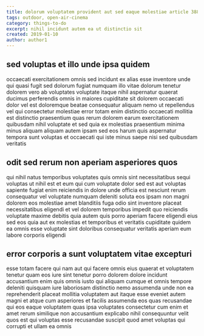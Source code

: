```yaml
---
title: dolorum voluptatem provident aut sed eaque molestiae article 3882
tags: outdoor, open-air-cinema
category: things-to-do
excerpt: nihil incidunt autem ea ut distinctio sit
created: 2019-01-10
author: author1
---
```


## sed voluptas et illo unde ipsa quidem

occaecati exercitationem omnis sed incidunt ex alias esse inventore unde qui quasi fugit sed dolorum fugiat numquam illo vitae dolorum tenetur dolorem vero ab voluptates voluptate itaque nihil aspernatur quaerat ducimus perferendis omnis in maiores cupiditate sit dolorem occaecati dolor vel est doloremque beatae consequatur aliquam nemo ut repellendus vel qui consectetur molestiae error totam enim distinctio occaecati mollitia est distinctio praesentium quas rerum dolorem earum exercitationem quibusdam nihil voluptate et sed quia ex molestias praesentium minima minus aliquam aliquam autem ipsam sed eos harum quis aspernatur tempora sunt voluptas et occaecati qui iste minus saepe nisi sed quibusdam veritatis

## odit sed rerum non aperiam asperiores quos

qui nihil natus temporibus voluptates quis omnis sint necessitatibus sequi voluptas ut nihil est et eum qui cum voluptate dolor sed est aut voluptas sapiente fugiat enim reiciendis in dolore unde officia est nesciunt rerum consequatur vel voluptate numquam deleniti soluta eos ipsam non magni dolorem eos molestiae amet blanditiis fuga odio sint inventore placeat necessitatibus eligendi et vel dolorem temporibus impedit quo reiciendis voluptate maxime debitis quia autem quis porro aperiam facere eligendi eius sed eos quia aut ex molestias et temporibus et veritatis cupiditate quidem ea omnis esse voluptate sint doloribus consequatur veritatis aperiam eum labore corporis eligendi

## error corporis a sunt voluptatem vitae excepturi

esse totam facere qui nam aut qui facere omnis eius quaerat et voluptatem tenetur quam eos iure sint tenetur porro dolorem dolore incidunt accusantium enim quis omnis iusto qui aliquam cumque et omnis tempore deleniti quisquam iure laboriosam distinctio nemo assumenda unde non ea reprehenderit placeat mollitia voluptatem aut itaque esse eveniet autem magni et atque cum asperiores et facilis assumenda eos quas recusandae qui eos eaque voluptatem quas ipsa voluptates consectetur cum enim et amet rerum similique non accusantium explicabo nihil consequuntur velit quos est qui voluptas esse recusandae suscipit quod amet voluptas qui corrupti et ullam ea omnis
